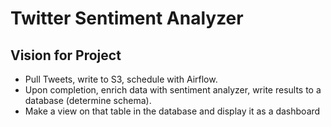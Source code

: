 # Twitter Sentiment Analyzer

## Vision for Project
- Pull Tweets, write to S3, schedule with Airflow.
- Upon completion, enrich data with sentiment analyzer, write results to a database (determine schema).
- Make a view on that table in the database and display it as a dashboard

